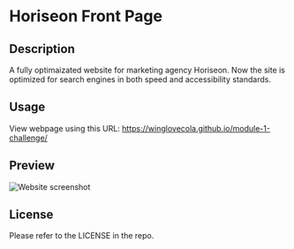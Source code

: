 # Horiseon Front Page

## Description

A fully optimaizated website for marketing agency Horiseon. Now the site is optimized for search engines in both speed and accessibility standards.


## Usage

View webpage using this URL:
https://winglovecola.github.io/module-1-challenge/

## Preview

![Website screenshot](https://github.com/winglovecola/module-1-challenge/blob/main/01-html-css-git-homework-demo.png?raw=true)


## License

Please refer to the LICENSE in the repo. 
